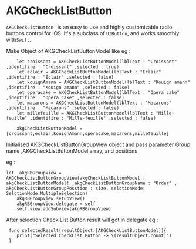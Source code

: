 # AKGCheckListButton
`AKGCheckListButton ` is an easy to use and highly customizable radio buttons control for iOS. It's a subclass of `UIButton`, and works smoothly with`Swift`.


Make Object of AKGCheckListButtonModel like 
eg :

        let croissant = AKGCheckListButtonModel(lblText : "Croissant" ,identifire : "Croissant" ,selected : true)
        let eclair = AKGCheckListButtonModel(lblText : "Éclair" ,identifire : "Éclair" ,selected : false)
        let kouignAmann = AKGCheckListButtonModel(lblText : "Kouign amann" ,identifire : "Kouign amann" ,selected : false)
        let operacake = AKGCheckListButtonModel(lblText : "Opera cake" ,identifire : "Opera cake" ,selected : false)
        let macarons = AKGCheckListButtonModel(lblText : "Macarons" ,identifire : "Macarons" ,selected : false)
        let millefeuille = AKGCheckListButtonModel(lblText : "Mille-feuille" ,identifire : "Mille-feuille" ,selected : false)
        
        akgCheckListButtonModel = [croissant,eclair,kouignAmann,operacake,macarons,millefeuille]
        

Initialised AKGCheckListButtonGroupView object and pass parameter Group name ,AKGCheckListButtonModel array, and positions 

eg :

    let  akgRBGroupView = AKGCheckListButtonGroupView(akgCheckListButtonModel : akgCheckListButtonModel! ,akgCheckListButtonGroupName : "Order" , akgCheckListButtonGroupPosstion : size, selctionMode: SelctionMode.MultipleSelection)
        akgRBGroupView.setupView()
        akgRBGroupView.delegate = self
        self.view.addSubview(akgRBGroupView)

After selection Check List Button result will got in delegate 
eg :

 
     func selectedResult(resultObject:[AKGCheckListButtonModel]){
        print("Selected CheckList Button -> \(resultObject.count)")
     }
